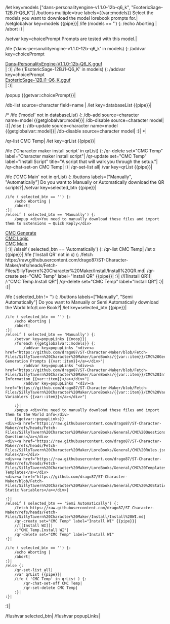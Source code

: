 /let key=models ["dans-personalityengine-v1.1.0-12b-q6_k", "EsotericSage-12B.i1-Q6_K"]|
/buttons multiple=true labels={{var::models}} Select the models you want to download the model lorebook prompts for.|
/setglobalvar key=models {{pipe}}|
/ife (models == '') {:
	/echo Aborting |
	/abort
:}|

/setvar key=choicePrompt 
Prompts are tested with this model.|

/ife ('dans-personalityengine-v1.1.0-12b-q6_k' in models) {:
	/addvar key=choicePrompt <div><a href="https://huggingface.co/bartowski/Dans-PersonalityEngine-V1.1.0-12b-GGUF/blob/main/Dans-PersonalityEngine-V1.1.0-12b-Q6_K.gguf">Dans-PersonalityEngine-V1.1.0-12b-Q6_K.gguf</a></div>|
:}|
/ife ('EsotericSage-12B.i1-Q6_K' in models) {:
	/addvar key=choicePrompt <div><a href="https://huggingface.co/mradermacher/EsotericSage-12B-i1-GGUF/blob/main/EsotericSage-12B.i1-Q6_K.gguf">EsotericSage-12B.i1-Q6_K.gguf</a></div>|
:}|

/popup {{getvar::choicePrompt}}|

/db-list source=character field=name |
/let key=databaseList {{pipe}}|

/*
/ife ('model' not in databaseList) {:
	/db-add source=character name=model {{getglobalvar::model}}|
	/db-disable source=character model|
:}|
/else {:
	/db-update source=character name=model {{getglobalvar::model}}|
	/db-disable source=character model|
:}|
*|

/qr-list CMC Temp|
/let key=qrList {{pipe}}|

/ife ('Character maker install script' in qrList) {:
	/qr-delete set="CMC Temp" label="Character maker install script"|
	/qr-update set="CMC Temp" label="Install Script" title="A script that will walk you through the setup."|
	/qr-chat-set-on CMC Temp|
:}|
/qr-set-list all|
/var key=qrList {{pipe}}|

/ife ('CMC Main' not in qrList) {:
	/buttons labels=["Manually", "Automatically"] Do you want to Manually or Automatically download the QR scripts?|
	/setvar key=selected_btn {{pipe}}|

	/ife ( selected_btn == '') {:
		/echo Aborting |
		/abort|
	:}|
	/elseif ( selected_btn == 'Manually') {:
		/popup <div>You need to manually download these files and import them to Extensions → Quick Reply</div>
<div><a href="https://github.com/drago87/ST-Character-Maker/blob/Fetch-Files/SillyTavern%20Character%20Maker/QR%20Sets/CMC%20Generate.json">CMC Generate</a></div><div><a href="https://github.com/drago87/ST-Character-Maker/blob/Fetch-Files/SillyTavern%20Character%20Maker/QR%20Sets/CMC%20Logic.json">CMC Logic</a></div><div><a href="https://github.com/drago87/ST-Character-Maker/blob/Fetch-Files/SillyTavern%20Character%20Maker/QR%20Sets/CMC%20Main.json">CMC Main</a></div>|
	:}|
	/elseif ( selected_btn == 'Automatically') {:
		/qr-list CMC Temp|
		/let x {{pipe}}|
		/ife ('Install QR' not in x) {:
			/fetch https://raw.githubusercontent.com/drago87/ST-Character-Maker/refs/heads/Fetch-Files/SillyTavern%20Character%20Maker/Install/Install%20QR.md|
			/qr-create set="CMC Temp" label="Install QR" {{pipe}}|
		:}|
		//[[Install QR]]|
		/:"CMC Temp.Install QR"|
		/qr-delete set="CMC Temp" label="Install QR"|
	:}|
:}|

/ife ( selected_btn != '') {:
	/buttons labels=["Manually", "Semi Automatically"] Do you want to Manually or Semi Automatically download the World Info/Lore Book?|
	/let key=selected_btn {{pipe}}|
	
	/ife ( selected_btn == '') {:
		/echo Aborting |
		/abort|
	:}|
	/elseif ( selected_btn == 'Manually') {:
		/setvar key=popupLinks {{noop}}|
		/foreach {{getglobalvar::models}} {:
			/addvar key=popupLinks "<div><a href="https://github.com/drago87/ST-Character-Maker/blob/Fetch-Files/SillyTavern%20Character%20Maker/LoreBooks/{{var::item}}/CMC%20Generation%20Prompts%20{{var::item}}.json">CMC Generation Prompts {{var::item}}</a></div>"|
			/addvar key=popupLinks "<div><a href="https://github.com/drago87/ST-Character-Maker/blob/Fetch-Files/SillyTavern%20Character%20Maker/LoreBooks/{{var::item}}/CMC%20Information%20{{var::item}}.json">CMC Information {{var::item}}</a></div>"|
			/addvar key=popupLinks "<div><a href="https://github.com/drago87/ST-Character-Maker/blob/Fetch-Files/SillyTavern%20Character%20Maker/LoreBooks/{{var::item}}/CMC%20Variablers%20{{var::item}}.json">CMC Variablers {{var::item}}</a></div>"|
	
		:}|
		/popup <div>You need to manually download these files and import them to the World Info</div>
		{{getvar::popupLinks}}
	<div><a href="https://raw.githubusercontent.com/drago87/ST-Character-Maker/refs/heads/Fetch-Files/SillyTavern%20Character%20Maker/LoreBooks/General/CMC%20Questions.json">CMC Questions</a></div>
	<div><a href="https://raw.githubusercontent.com/drago87/ST-Character-Maker/refs/heads/Fetch-Files/SillyTavern%20Character%20Maker/LoreBooks/General/CMC%20Rules.json">CMC Rules</a></div>
	<div><a href="https://raw.githubusercontent.com/drago87/ST-Character-Maker/refs/heads/Fetch-Files/SillyTavern%20Character%20Maker/LoreBooks/General/CMC%20Templates.json">CMC Templates</a></div>
	<div><a href="https://github.com/drago87/ST-Character-Maker/blob/Fetch-Files/SillyTavern%20Character%20Maker/LoreBooks/General/CMC%20%20Static%20Variablers.json">CMC Static Variablers</a></div>|
	
	:}|
	/elseif ( selected_btn == 'Semi Automatically') {:
		/fetch https://raw.githubusercontent.com/drago87/ST-Character-Maker/refs/heads/Fetch-Files/SillyTavern%20Character%20Maker/Install/Install%20WI.md|
		/qr-create set="CMC Temp" label="Install WI" {{pipe}}|
		//[[Install WI]]|
		/:"CMC Temp.Install WI"|
		/qr-delete set="CMC Temp" label="Install WI"
	:}|
	
	/ife ( selected_btn == '') {:
		/echo Aborting |
		/abort|
	:}|
	/else {:
		/qr-set-list all|
		/var qrList {{pipe}}|
		/ife ( 'CMC Temp' in qrList ) {:
			/qr-chat-set-off CMC Temp|
			/qr-set-delete CMC Temp|
		:}|
	:}|
:}|

/flushvar selected_btn|
/flushvar popupLinks|